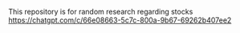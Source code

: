 This repository is for random research regarding stocks
https://chatgpt.com/c/66e08663-5c7c-800a-9b67-69262b407ee2
